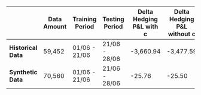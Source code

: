 |                   | Data Amount | Training Period     | Testing Period     | Delta Hedging P&L with c | Delta Hedging P&L without c | DRL Training Data Amount | DRL P&L        |
|-------------------|-------------|---------------------|--------------------|--------------------------|-----------------------------|--------------------------|----------------|
| **Historical Data** | 59,452      | 01/06 - 21/06       | 21/06 - 28/06      | -3,660.94              | -3,477.59                   | 45,166                   | 58,829.64   |
| **Synthetic Data** | 70,560      | 01/06 - 21/06       | 21/06 - 28/06      | -25.76             | -25.50                | 45,166                   | 574.27    |
